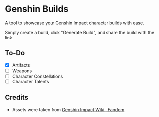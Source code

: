# Genshin Builds

A tool to showcase your Genshin Impact character builds with ease.

Simply create a build, click "Generate Build", and share the build with the link.

## To-Do

- [X] Artifacts
- [ ] Weapons
- [ ] Character Constellations
- [ ] Character Talents

## Credits

- Assets were taken from  [Genshin Impact Wiki | Fandom](https://genshin-impact.fandom.com/wiki/Genshin_Impact_Wiki).
